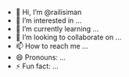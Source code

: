 - 👋 Hi, I’m @railisiman
- 👀 I’m interested in ...
- 🌱 I’m currently learning ...
- 💞️ I’m looking to collaborate on ...
- 📫 How to reach me ...
- 😄 Pronouns: ...
- ⚡ Fun fact: ...

<!---
railisiman/railisiman is a ✨ special ✨ repository because its `README.md` (this file) appears on your GitHub profile.
You can click the Preview link to take a look at your changes.
--->
